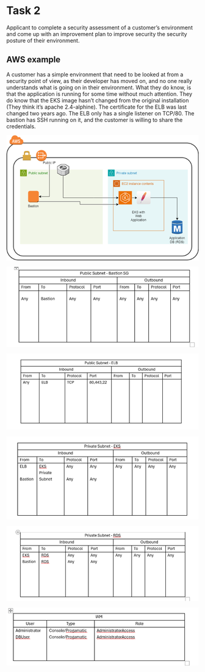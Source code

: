 
# Task 2

Applicant to complete a security assessment of a customer’s environment and come up with an improvement plan to improve security the security posture of their environment. 

## AWS example 

A customer has a simple environment that need to be looked at from a security point of view, as their developer has moved on, and no one really understands what is going on in their environment. What they do know, is that the application is running for some time without much attention. They do know that the EKS image hasn’t changed from the original installation (They think it’s apache 2.4-alphine). The certificate for the ELB was last changed two years ago. The ELB only has a single listener on TCP/80. The bastion has SSH running on it, and the customer is willing to share the credentials. 

 ![AWS architecture diagram](./aws.png)

 ![Public Subnet - Bastion SG](./bastion.PNG)

 ![Public Subnet - ELB](./elb.PNG)

 ![Public Subnet - EKS](./eks.PNG)

 ![Public Subnet - RDS](./rds.PNG)

 ![IAM](./iam.PNG)

